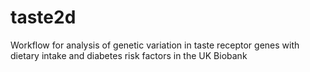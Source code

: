 # taste2d
Workflow for analysis of genetic variation in taste receptor genes with dietary intake and diabetes risk factors in the UK Biobank 
